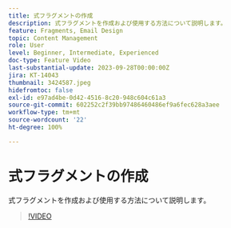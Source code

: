 ```yaml
---
title: 式フラグメントの作成
description: 式フラグメントを作成および使用する方法について説明します。
feature: Fragments, Email Design
topic: Content Management
role: User
level: Beginner, Intermediate, Experienced
doc-type: Feature Video
last-substantial-update: 2023-09-28T00:00:00Z
jira: KT-14043
thumbnail: 3424587.jpeg
hidefromtoc: false
exl-id: e97ad4be-0d42-4516-8c20-948c604c61a3
source-git-commit: 602252c2f39bb97486460486ef9a6fec628a3aee
workflow-type: tm+mt
source-wordcount: '22'
ht-degree: 100%

---
```


# 式フラグメントの作成

式フラグメントを作成および使用する方法について説明します。

>[!VIDEO](https://video.tv.adobe.com/v/3424587/?learn=on)

